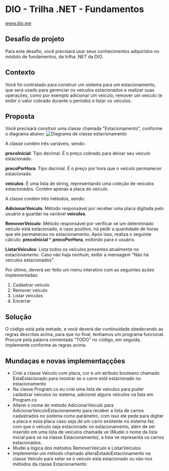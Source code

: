 # DIO - Trilha .NET - Fundamentos
www.dio.me

## Desafio de projeto
Para este desafio, você precisará usar seus conhecimentos adquiridos no módulo de fundamentos, da trilha .NET da DIO.

## Contexto
Você foi contratado para construir um sistema para um estacionamento, que será usado para gerenciar os veículos estacionados e realizar suas operações, como por exemplo adicionar um veículo, remover um veículo (e exibir o valor cobrado durante o período) e listar os veículos.

## Proposta
Você precisará construir uma classe chamada "Estacionamento", conforme o diagrama abaixo:
![Diagrama de classe estacionamento](diagrama_classe_estacionamento.png)

A classe contém três variáveis, sendo:

**precoInicial**: Tipo decimal. É o preço cobrado para deixar seu veículo estacionado.

**precoPorHora**: Tipo decimal. É o preço por hora que o veículo permanecer estacionado.

**veiculos**: É uma lista de string, representando uma coleção de veículos estacionados. Contém apenas a placa do veículo.

A classe contém três métodos, sendo:

**AdicionarVeiculo**: Método responsável por receber uma placa digitada pelo usuário e guardar na variável **veiculos**.

**RemoverVeiculo**: Método responsável por verificar se um determinado veículo está estacionado, e caso positivo, irá pedir a quantidade de horas que ele permaneceu no estacionamento. Após isso, realiza o seguinte cálculo: **precoInicial** * **precoPorHora**, exibindo para o usuário.

**ListarVeiculos**: Lista todos os veículos presentes atualmente no estacionamento. Caso não haja nenhum, exibir a mensagem "Não há veículos estacionados".

Por último, deverá ser feito um menu interativo com as seguintes ações implementadas:
1. Cadastrar veículo
2. Remover veículo
3. Listar veículos
4. Encerrar


## Solução
O código está pela metade, e você deverá dar continuidade obedecendo as regras descritas acima, para que no final, tenhamos um programa funcional. Procure pela palavra comentada "TODO" no código, em seguida, implemente conforme as regras acima.

## Mundaças e novas implementaçções
- Criei a classe Veículo com placa, cor e um atributo booleano chamado EstaEstacionado para mostrar se o carro está estacionado no estacionamento
- Na classe Program.cs eu criei uma lista de veiculos para puder cadastrar veículos no sistema, adicionei alguns veículos na lista em Program.cs
- Alterei o nome do método AdicionarVeiculo para AdicionarVeiculoEstacionamento para receber a lista de carros cadastrados no sistema como parâmetro, com isso ele pede para digitar
a placa e essa placa caso seja de um carro existente no sistema faz com que o veículo seja estacionado no estacionamento, além de ser inserido em uma lista de veículos
chamada ve (Mudei o nome da lista inicial para ve na classe Estacionamento), a lista ve representa os carros estacionados.
- Mudei a lógica dos métodos RemoverVeiculo e ListarVeiculos
- Implementei um método chamado alteraEstadoEstacionamento na classe Veículo para setar se o veículo está estacionado ou não nos métodos da classe Estacionamento
